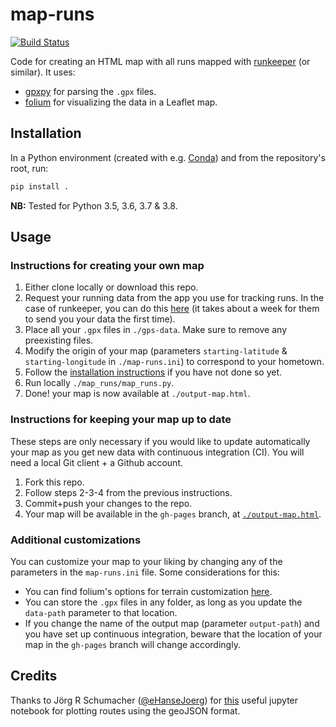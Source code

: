 # map-runs

[![Build Status](https://github.com/benjasanchez/map-runs/actions/workflows/github-actions.yml/badge.svg)](https://github.com/BenjaSanchez/map-runs/actions/workflows/github-actions.yml)

Code for creating an HTML map with all runs mapped with [runkeeper](http://runkeeper.com) (or similar). It uses:

* [gpxpy](https://pypi.org/project/gpxpy) for parsing the `.gpx` files.
* [folium](https://pypi.org/project/folium) for visualizing the data in a Leaflet map.

## Installation

In a Python environment (created with e.g. [Conda](https://docs.conda.io/en/latest/)) and from the repository's root, run:

```bash
pip install .
```

**NB:** Tested for Python 3.5, 3.6, 3.7 & 3.8.

## Usage

### Instructions for creating your own map

1. Either clone locally or download this repo.
2. Request your running data from the app you use for tracking runs. In the case of runkeeper, you can do this [here](https://runkeeper.com/exportData) (it takes about a week for them to send you your data the first time).
3. Place all your `.gpx` files in `./gps-data`. Make sure to remove any preexisting files.
4. Modify the origin of your map (parameters `starting-latitude` & `starting-longitude` in `./map-runs.ini`) to correspond to your hometown.
5. Follow the [installation instructions](#installation) if you have not done so yet.
6. Run locally `./map_runs/map_runs.py`.
7. Done! your map is now available at `./output-map.html`.

### Instructions for keeping your map up to date

These steps are only necessary if you would like to update automatically your map as you get new data with continuous integration (CI). You will need a local Git client + a Github account.

1. Fork this repo.
2. Follow steps 2-3-4 from the previous instructions.
3. Commit+push your changes to the repo.
4. Your map will be available in the `gh-pages` branch, at [`./output-map.html`](https://benjasanchez.github.io/map-runs/output-map.html).

### Additional customizations

You can customize your map to your liking by changing any of the parameters in the `map-runs.ini` file. Some considerations for this:

* You can find folium's options for terrain customization [here](???).
* You can store the `.gpx` files in any folder, as long as you update the `data-path` parameter to that location.
* If you change the name of the output map (parameter `output-path`) and you have set up continuous integration, beware that the location of your map in the `gh-pages` branch will change accordingly.

## Credits

Thanks to Jörg R Schumacher ([@eHanseJoerg](https://github.com/eHanseJoerg)) for [this](https://nbviewer.jupyter.org/github/eHanseJoerg/folium/blob/master/examples/Highlight_Function.ipynb) useful jupyter notebook for plotting routes using the geoJSON format.
